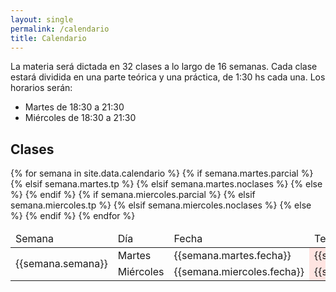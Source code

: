 ```yaml
---
layout: single
permalink: /calendario
title: Calendario
---
```


La materia será dictada en 32 clases a lo largo de 16 semanas.
Cada clase estará dividida en una parte teórica y una práctica, de 1:30 hs cada una. Los horarios serán:

* Martes de 18:30 a 21:30
* Miércoles de 18:30 a 21:30

## Clases

<table class="tg">
<thead>
  <tr>
    <td class="tg-0lax">Semana</td>
    <td class="tg-0lax">Día</td>
    <td class="tg-0lax">Fecha</td>
    <td class="tg-0lax">Teórica</td>
    <td class="tg-0lax">Práctica</td>
  </tr>
</thead>
<tbody>
  {% for semana in site.data.calendario %}
  <tr>
    <td class="tg-0lax" rowspan="2">{{semana.semana}}</td>
    <td class="tg-0lax">Martes</td>
    {% if semana.martes.parcial %}
      <td class="tg-0lax">{{semana.martes.fecha}}</td>
      <td class="tg-0lax" style="background-color:MistyRose;" colspan="2">{{semana.martes.parcial}}</td>
    {% elsif semana.martes.tp %}
      <td class="tg-0lax">{{semana.martes.fecha}}</td>
      <td class="tg-0lax" style="background-color:Ivory;" colspan="2">{{semana.martes.tp}}</td>
    {% elsif semana.martes.noclases %}
      <td class="tg-0lax">{{semana.martes.fecha}}</td>
      <td class="tg-0lax" style="background-color:LightGray;" colspan="2">{{semana.martes.noclases}}</td>
    {% else %}
      <td class="tg-0lax">{{semana.martes.fecha}}</td>
      <td class="tg-0lax" style="background-color:AliceBlue;">{{semana.martes.teorica}}</td>
      <td class="tg-0lax" style="background-color:MintCream;">{{semana.martes.practica}}</td>
    {% endif %}
  </tr>
  <tr>
    <td class="tg-0lax">Miércoles</td>
    {% if semana.miercoles.parcial %}
      <td class="tg-0lax">{{semana.miercoles.fecha}}</td>
      <td class="tg-0lax" style="background-color:MistyRose;" colspan="2">{{semana.miercoles.parcial}}</td>
    {% elsif semana.miercoles.tp %}
      <td class="tg-0lax">{{semana.miercoles.fecha}}</td>
      <td class="tg-0lax" style="background-color:Ivory;" colspan="2">{{semana.miercoles.tp}}</td>
    {% elsif semana.miercoles.noclases %}
      <td class="tg-0lax">{{semana.miercoles.fecha}}</td>
      <td class="tg-0lax" style="background-color:LightGray;" colspan="2">{{semana.miercoles.noclases}}</td>
    {% else %}
      <td class="tg-0lax">{{semana.miercoles.fecha}}</td>
      <td class="tg-0lax" style="background-color:AliceBlue;">{{semana.miercoles.teorica}}</td>
      <td class="tg-0lax" style="background-color:MintCream;">{{semana.miercoles.practica}}</td>
    {% endif %}
  </tr>
  {% endfor %}
</tbody>
</table>
